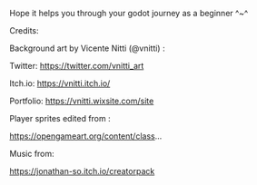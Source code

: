 
Hope it helps you through your godot journey as a beginner ^~^


Credits:

Background art by Vicente Nitti (@vnitti) :

Twitter: https://twitter.com/vnitti_art


Itch.io: https://vnitti.itch.io/


Portfolio: https://vnitti.wixsite.com/site

Player sprites edited from :


https://opengameart.org/content/class...

Music from:


https://jonathan-so.itch.io/creatorpack
